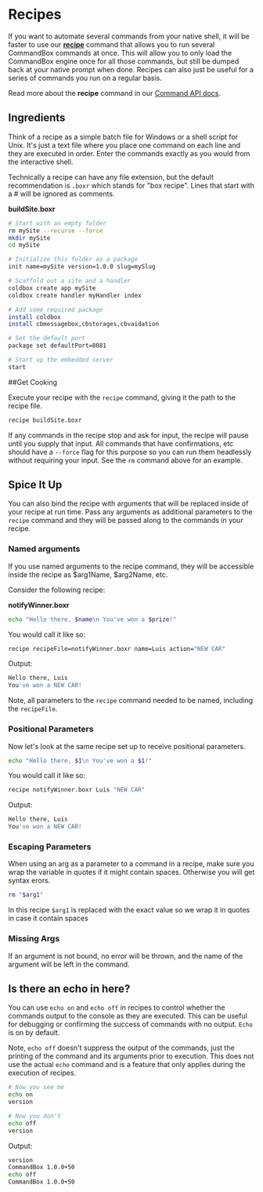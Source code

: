 # Recipes

If you want to automate several commands from your native shell, it will
be faster to use our **[recipe](http://apidocs.ortussolutions.com/commandbox/1.0.0/index.html?commandbox/system/commands/recipe.html)** command that allows you to run
several CommandBox commands at once. This will allow you to only load
the CommandBox engine once for all those commands, but still be dumped
back at your native prompt when done.  Recipes can also just be useful for a series of commands you run on a regular basis.

Read more about the
**recipe** command in our [Command API docs](http://apidocs.ortussolutions.com/commandbox/1.0.0/index.html?commandbox/system/commands/recipe.html).

## Ingredients

Think of a recipe as a simple batch file for Windows or a shell script for Unix.  It's just a text file where you place one command on each line and they are executed in order.  Enter the commands exactly as you would from the interactive shell.  

Technically a recipe can have any file extension, but the default recommendation is `.boxr` which stands for "box recipe".  Lines that start with a # will be ignored as comments.

**buildSite.boxr**
```bash
# Start with an empty folder
rm mySite --recurse --force
mkdir mySite
cd mySite

# Initialize this folder as a package
init name=mySite version=1.0.0 slug=mySlug

# Scaffold out a site and a handler
coldbox create app mySite
coldbox create handler myHandler index

# Add some required package
install coldbox
install cbmessagebox,cbstorages,cbvaidation

# Set the default port
package set defaultPort=8081

# Start up the embedded server
start

```

##Get Cooking

Execute your recipe with the `recipe` command, giving it the path to the recipe file.

```bash
recipe buildSite.boxr
```

If any commands in the recipe stop and ask for input, the recipe will pause until you supply that input.  All commands that have confirmations, etc should have a `--force` flag for this purpose so you can run them headlessly without requiring your input.  See the `rm` command above for an example.

## Spice It Up

You can also bind the recipe with arguments that will be replaced inside of your recipe at run time. 
Pass any arguments as additional parameters to the `recipe` command and they will be passed along to the commands in your recipe.

### Named arguments
If you use named arguments to the recipe command, they will be accessible inside the recipe as $arg1Name, $arg2Name, etc. 

Consider the following recipe:

**notifyWinner.boxr**
```bash
echo "Hello there, $name\n You've won a $prize!"
```

You would call it like so:
```bash
recipe recipeFile=notifyWinner.boxr name=Luis action="NEW CAR"
```

Output:
```bash
Hello there, Luis
You've won a NEW CAR!
```

Note, all parameters to the `recipe` command needed to be named, including the `recipeFile`.


### Positional Parameters

Now let's look at the same recipe set up to receive positional parameters.

```bash
echo "Hello there, $1\n You've won a $1!"
```

You would call it like so:
```bash
recipe notifyWinner.boxr Luis "NEW CAR"
```

Output:
```bash
Hello there, Luis
You've won a NEW CAR!
```

### Escaping Parameters

When using an arg as a parameter to a command in a recipe, make sure you wrap the variable in quotes if it might contain spaces.  Otherwise you will get syntax erors.

```bash
rm "$arg1"
```

In this recipe `$arg1` is replaced with the exact value so we wrap it in quotes in case it contain spaces

### Missing Args

If an argument is not bound, no error will be thrown, and the name of the argument will be left in the command. 

## Is there an echo in here?

You can use `echo on` and `echo off` in recipes to control whether the commands output to the console as they are executed.  This can be useful for debugging or confirming the success of commands with no output.  `Echo` is on by default.

Note, `echo off` doesn't suppress the output of the commands, just the printing of the command and its arguments prior to execution.  This does not use the actual `echo` command and is a feature that only applies during the execution of recipes.

```bash
# Now you see me
echo on
version

# Now you don't
echo off
version
```

Output: 

```bash
version
CommandBox 1.0.0+50
echo off
CommandBox 1.0.0+50
```
















